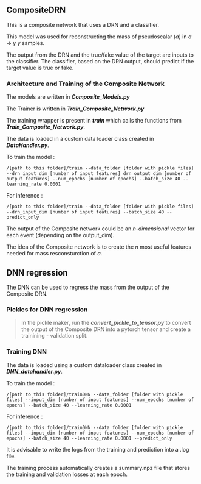 ## CompositeDRN

This is a composite network that uses a DRN and a classifier. 

This model was used for reconstructing the mass of pseudoscalar (_a_) in _a_ &rarr; $\gamma$ $\gamma$ samples.

The output from the DRN and the true/fake value of the target are inputs to the classifier. The classifier, based on the DRN output, should predict if the target value is true or fake.

### Architecture and Training of the Composite Network

The models are written in ***Composite_Models.py***

The Trainer is written in ***Train_Composite_Network.py***

The training wrapper is present in **_train_** which calls the functions from ***Train_Composite_Network.py***.

The data is loaded in a custom data loader class created in ***DataHandler.py***.

To train the model :

```
/[path to this folder]/train --data_folder [folder with pickle files] --drn_input_dim [number of input features] drn_output_dim [number of output features] --num_epochs [number of epochs] --batch_size 40 --learning_rate 0.0001
``` 

For inference :

```
/[path to this folder]/train --data_folder [folder with pickle files] --drn_input_dim [number of input features] --batch_size 40 --predict_only

```

The output of the Composite network could be an _n-dimensional_ vector for each event (depending on the output_dim).

The idea of the Composite network is to create the _n_ most useful features needed for mass resconsturction of _a_.  

## DNN regression 

The DNN can be used to regress the mass from the output of the Composite DRN.

### Pickles for DNN regression

> In the pickle maker, run the ***convert_pickle_to_tensor.py*** to convert the output of the Composite DRN into a pytorch tensor and create a trainining - validation split.

### Training DNN

The data is loaded using a custom dataloader class created in ***DNN_datahandler.py***.

To train the model :

```
/[path to this folder]/trainDNN --data_folder [folder with pickle files] --input_dim [number of input features] --num_epochs [number of epochs] --batch_size 40 --learning_rate 0.0001

```

For inference :

```
/[path to this folder]/trainDNN --data_folder [folder with pickle files] --input_dim [number of input features] --num_epochs [number of epochs] --batch_size 40 --learning_rate 0.0001 --predict_only 

```

It is advisable to write the logs from the training and prediction into a .log file.

The training process automatically creates a summary.npz file that stores the training and validation losses at each epoch.
